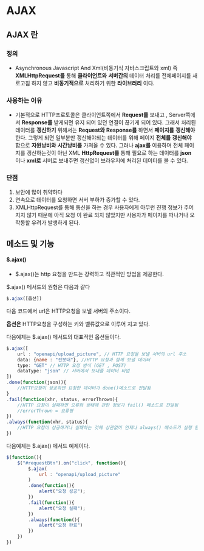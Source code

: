 # AJAX

## AJAX 란
### 정의

- Asynchronous Javascript And Xml(비동기식 자바스크립트와 xml) 즉 **XMLHttpRequest를** 통해 **클라이언트와** **서버간의** 데이터 처리를 전체페이지를 새로고침 하지 않고 **비동기적으로** 처리하기 위한 **라이브러리** 이다.

### 사용하는 이유

- 기본적으로 HTTP프로토콜은 클라이언트쪽에서 **Request를** 보내고 , Server쪽에서 **Response를** 받게되면 유지 되어 있던 연결이 끊기게 되어 있다. 그래서 처리된 데이터를 **갱신하기** 위해서는 **Request와** **Response를** 하면서 **페이지를** **갱신해야** 한다. 그렇게 되면 일부분만 갱신해야되는 데이터를 위해 페이지 **전체를** **갱신해야** 함으로 **자원낭비와** **시간낭비를** 가져올 수 있다.  그러나 **ajax를** 이용하며 전체 페이지를 갱신하는것이 아닌 XML **HttpRequest를** 통해 필요로 하는 데이터를 **json** 이나 **xml로** 서버로 보내주면 갱신없이 브라우저에 처리된 데이터를 볼 수 있다.

### 단점

1. 보안에 많이 취약하다
2. 연속으로 데이터를 요청하면 서버 부하가 증가할 수 있다.
3. XMLHttpRequest를 통해 통신을 하는 경우 사용자에게 아무런 진행 정보가 주어지지 않기 때문에 아직 요청 이 완료 되지 않았지만 사용자가 페이지를 떠나거나 오작동할 우려가 발생하게 된다.

## 메소드 및 기능

#### $.ajax() 

- $.ajax()는 http 요청을 만드는 강력하고 직관적인 방법을 제공한다.

$.ajax() 메서드의 원형은 다음과 같다

```javascript
$.ajax([옵션])
```



다음 코드에서 url은 HTTP요청을 보낼 서버의 주소이다.

**옵션은** HTTP요청을 구성하는 키와 벨류값으로 이루어 지고 있다.



다음예제는 $.ajax() 메서드의 대표적인 옵션들이다.

```javascript
$.ajax([
	url : "openapi/upload_picture", // HTTP 요청을 보낼 서버의 url 주소
    data: {name : "전봇대"}, //HTTP 요청과 함께 보낼 데이터
    type: "GET" // HTTP 요청 방식 (GET , POST)
    dataType: "json" // 서버에서 보내줄 데이터 타입
])
.done(function(json)){
	//HTTP요청이 성공하면 요청한 데이터가 done()메소드로 전달됨      
}
.fail(function(xhr, status, errorThrown){
 	//HTTP 요청이 실패하면 오류와 상태에 관한 정보가 fail() 메소드로 전달됨
  	//errorThrown = 오류명
})
.always(function(xhr, status){
 	//HTTP 요청이 성공하거나 실패하는 것에 상관없이 언제나 always() 메소드가 실행 됨   
})
```



다음예제는 $.ajax() 메서드 예제이다.

```javascript
$(function(){
    $("#requestBtn").on("click", function(){
        $.ajax(
        	url : "openapi/upload_picture"
        )
        .done(function(){
            alert("요청 성공");
        })
        .fail(function(){
            alert("요청 실패");
        })
        .always(function(){
            alert("요청 완료")
        })
    })
})
```

